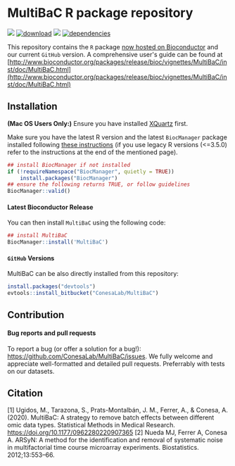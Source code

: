 # MultiBaC R package repository

[![](https://img.shields.io/badge/bioc%20release-6.12.2-green.svg)](https://www.bioconductor.org/packages/MultiBaC)
[![download](http://www.bioconductor.org/shields/downloads/release/MultiBaC.svg)](https://bioconductor.org/packages/stats/bioc/MultiBaC)
[![](https://img.shields.io/github/last-commit/ConesaLab/MultiBaC.svg)](https://github.com/ConesaLab/MultiBaC/commits/master)
[![dependencies](http://bioconductor.org/shields/dependencies/release/MultiBaC.svg)](http://bioconductor.org/packages/release/bioc/html/MultiBaC.html#since)

This repository contains the `R` package [now hosted on
Bioconductor](http://bioconductor.org/packages/release/bioc/html/MultiBaC.html)
and our current `GitHub` version. A comprehensive user's guide can be found at [http://www.bioconductor.org/packages/release/bioc/vignettes/MultiBaC/inst/doc/MultiBaC.html](http://www.bioconductor.org/packages/release/bioc/vignettes/MultiBaC/inst/doc/MultiBaC.html)

## Installation

**(Mac OS Users Only:)** Ensure you have installed
[XQuartz](https://www.xquartz.org/) first.

Make sure you have the latest R version and the latest `BiocManager`
package installed following [these
instructions](https://www.bioconductor.org/install/) (if you use legacy
R versions (\<=3.5.0) refer to the instructions at the end of the
mentioned page).

``` r
## install BiocManager if not installed
if (!requireNamespace("BiocManager", quietly = TRUE))
    install.packages("BiocManager")
## ensure the following returns TRUE, or follow guidelines
BiocManager::valid()
```

#### Latest Bioconductor Release

You can then install `MultiBaC` using the following
code:

```r
## install MultiBaC
BiocManager::install('MultiBaC')
```

#### `GitHub` Versions

MultiBaC can be also directly installed from this repository:

```r
install.packages("devtools")
evtools::install_bitbucket("ConesaLab/MultiBaC")
```

## Contribution

#### Bug reports and pull requests

To report a bug (or offer a solution for a bug\!):
<https://github.com/ConesaLab/MultiBaC/issues>. We fully welcome and
appreciate well-formatted and detailed pull requests. Preferrably with
tests on our datasets.

## Citation

[1] Ugidos, M., Tarazona, S., Prats-Montalbán, J. M., Ferrer, A., & Conesa, A. (2020). MultiBaC: A strategy to remove batch effects between different omic data types. Statistical Methods in Medical Research. https://doi.org/10.1177/0962280220907365
[2] Nueda MJ, Ferrer A, Conesa A. ARSyN: A method for the identification and removal of systematic noise in multifactorial time course microarray experiments. Biostatistics. 2012;13:553–66.